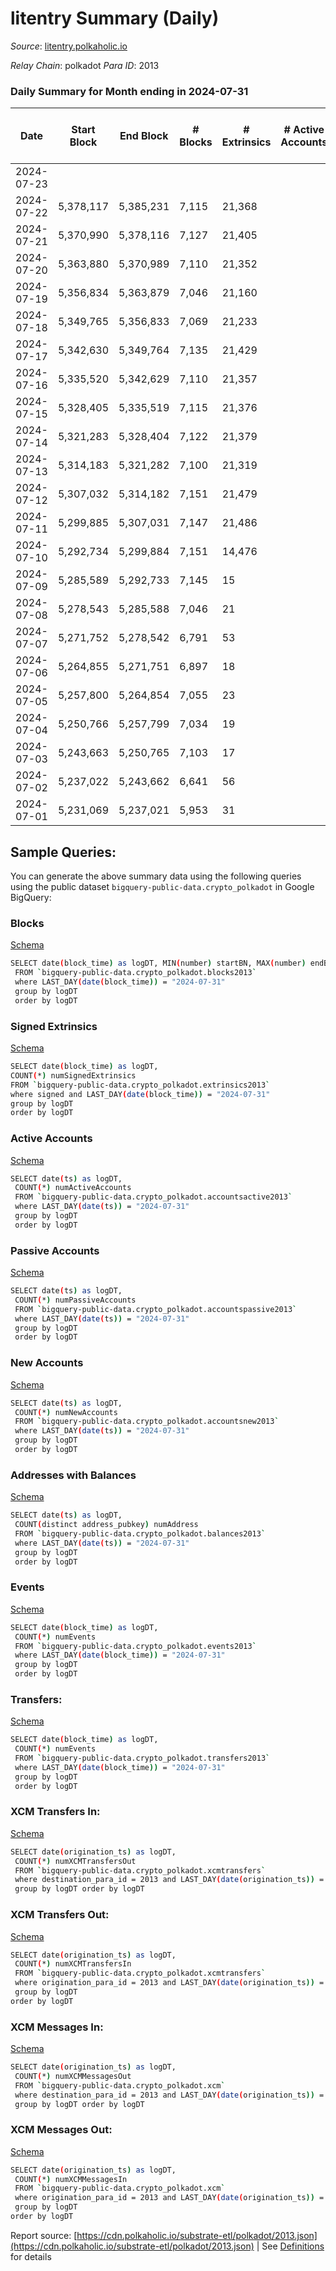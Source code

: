 # litentry Summary (Daily)

_Source_: [litentry.polkaholic.io](https://litentry.polkaholic.io)

*Relay Chain*: polkadot
*Para ID*: 2013



### Daily Summary for Month ending in 2024-07-31


| Date    | Start Block | End Block | # Blocks | # Extrinsics | # Active Accounts | # Passive Accounts | # New Accounts | # Addresses | # Events  | # Transfers ($USD) | # XCM Transfers In ($USD) | # XCM Transfers Out ($USD) | # XCM In | # XCM Out | Issues |
|---------|-------------|-----------|----------|--------------|-------------------|--------------------|----------------|-------------|-----------|--------------------|---------------------------|----------------------------|----------|-----------|--------|
| 2024-07-23 |  |  |  |  |  |  |  |  |  |   |   |   |  |  |  |
| 2024-07-22 | 5,378,117 | 5,385,231 | 7,115 | 21,368 |  |  |  | 4,753 | 129,785 |   |   |   |  |  |  |
| 2024-07-21 | 5,370,990 | 5,378,116 | 7,127 | 21,405 |  |  |  | 4,753 | 127,807 |   |   |   |  |  |  |
| 2024-07-20 | 5,363,880 | 5,370,989 | 7,110 | 21,352 |  |  |  | 4,753 | 129,683 |   |   |   |  |  |  |
| 2024-07-19 | 5,356,834 | 5,363,879 | 7,046 | 21,160 |  |  |  | 4,753 | 128,591 |   |   |   |  |  |  |
| 2024-07-18 | 5,349,765 | 5,356,833 | 7,069 | 21,233 |  |  |  | 4,752 | 128,957 |   |   |   |  |  |  |
| 2024-07-17 | 5,342,630 | 5,349,764 | 7,135 | 21,429 |  |  |  | 4,752 | 130,113 |   |   |   |  |  |  |
| 2024-07-16 | 5,335,520 | 5,342,629 | 7,110 | 21,357 |  |  |  | 4,752 | 129,703 |   |   |   |  |  |  |
| 2024-07-15 | 5,328,405 | 5,335,519 | 7,115 | 21,376 |  |  |  | 4,752 | 129,819 | 4  |   |   |  |  |  |
| 2024-07-14 | 5,321,283 | 5,328,404 | 7,122 | 21,379 |  |  |  | 4,751 | 129,803 |   |   |   |  |  |  |
| 2024-07-13 | 5,314,183 | 5,321,282 | 7,100 | 21,319 |  |  |  | 4,751 | 129,463 | 1  |   |   |  |  |  |
| 2024-07-12 | 5,307,032 | 5,314,182 | 7,151 | 21,479 |  |  |  | 4,750 | 130,403 | 4  |   |   |  |  |  |
| 2024-07-11 | 5,299,885 | 5,307,031 | 7,147 | 21,486 |  |  |  | 4,750 | 130,304 |   |   |   |  |  |  |
| 2024-07-10 | 5,292,734 | 5,299,884 | 7,151 | 14,476 |  |  |  | 4,750 | 95,324 | 3  |   |   |  |  |  |
| 2024-07-09 | 5,285,589 | 5,292,733 | 7,145 | 15 |  |  |  |  | 23,043 | 1  |   |   |  |  |  |
| 2024-07-08 | 5,278,543 | 5,285,588 | 7,046 | 21 |  |  |  |  | 22,876 |   |   |   |  |  |  |
| 2024-07-07 | 5,271,752 | 5,278,542 | 6,791 | 53 |  |  |  |  | 22,614 | 3  |   |   |  |  |  |
| 2024-07-06 | 5,264,855 | 5,271,751 | 6,897 | 18 |  |  |  |  | 20,379 |   |   |   |  |  |  |
| 2024-07-05 | 5,257,800 | 5,264,854 | 7,055 | 23 |  |  |  |  | 22,886 |   |   |   |  |  |  |
| 2024-07-04 | 5,250,766 | 5,257,799 | 7,034 | 19 |  |  |  |  | 22,814 | 2  |   |   |  |  |  |
| 2024-07-03 | 5,243,663 | 5,250,765 | 7,103 | 17 |  |  |  |  | 22,934 |   |   |   |  |  |  |
| 2024-07-02 | 5,237,022 | 5,243,662 | 6,641 | 56 |  |  |  |  | 21,641 | 12  |   |   |  |  |  |
| 2024-07-01 | 5,231,069 | 5,237,021 | 5,953 | 31 |  |  |  |  | 18,601 |   |   |   |  |  |  |

## Sample Queries:
You can generate the above summary data using the following queries using the public dataset `bigquery-public-data.crypto_polkadot` in Google BigQuery:


### Blocks 

[Schema](https://github.com/colorfulnotion/substrate-etl/blob/main/schema/blocks.json)

```bash
SELECT date(block_time) as logDT, MIN(number) startBN, MAX(number) endBN, COUNT(*) numBlocks 
 FROM `bigquery-public-data.crypto_polkadot.blocks2013`  
 where LAST_DAY(date(block_time)) = "2024-07-31" 
 group by logDT 
 order by logDT
```

### Signed Extrinsics 

[Schema](https://github.com/colorfulnotion/substrate-etl/blob/main/schema/extrinsics.json)

```bash
SELECT date(block_time) as logDT, 
COUNT(*) numSignedExtrinsics 
FROM `bigquery-public-data.crypto_polkadot.extrinsics2013`  
where signed and LAST_DAY(date(block_time)) = "2024-07-31" 
group by logDT 
order by logDT
```

### Active Accounts 

[Schema](https://github.com/colorfulnotion/substrate-etl/blob/main/schema/accountsactive.json)

```bash
SELECT date(ts) as logDT, 
 COUNT(*) numActiveAccounts 
 FROM `bigquery-public-data.crypto_polkadot.accountsactive2013` 
 where LAST_DAY(date(ts)) = "2024-07-31" 
 group by logDT 
 order by logDT
```

### Passive Accounts 

[Schema](https://github.com/colorfulnotion/substrate-etl/blob/main/schema/accountspassive.json)

```bash
SELECT date(ts) as logDT, 
 COUNT(*) numPassiveAccounts 
 FROM `bigquery-public-data.crypto_polkadot.accountspassive2013` 
 where LAST_DAY(date(ts)) = "2024-07-31" 
 group by logDT 
 order by logDT
```

### New Accounts 

[Schema](https://github.com/colorfulnotion/substrate-etl/blob/main/schema/accountsnew.json)

```bash
SELECT date(ts) as logDT, 
 COUNT(*) numNewAccounts 
 FROM `bigquery-public-data.crypto_polkadot.accountsnew2013` 
 where LAST_DAY(date(ts)) = "2024-07-31" 
 group by logDT
 order by logDT
```

### Addresses with Balances 

[Schema](https://github.com/colorfulnotion/substrate-etl/blob/main/schema/balances.json)

```bash
SELECT date(ts) as logDT,
 COUNT(distinct address_pubkey) numAddress 
 FROM `bigquery-public-data.crypto_polkadot.balances2013` 
 where LAST_DAY(date(ts)) = "2024-07-31" 
 group by logDT 
 order by logDT
```

### Events 

[Schema](https://github.com/colorfulnotion/substrate-etl/blob/main/schema/events.json)

```bash
SELECT date(block_time) as logDT, 
 COUNT(*) numEvents 
 FROM `bigquery-public-data.crypto_polkadot.events2013` 
 where LAST_DAY(date(block_time)) = "2024-07-31" 
 group by logDT 
 order by logDT
```

### Transfers:

[Schema](https://github.com/colorfulnotion/substrate-etl/blob/main/schema/transfers.json)

```bash
SELECT date(block_time) as logDT, 
 COUNT(*) numEvents 
 FROM `bigquery-public-data.crypto_polkadot.transfers2013` 
 where LAST_DAY(date(block_time)) = "2024-07-31" 
 group by logDT 
 order by logDT
```

### XCM Transfers In: 

[Schema](https://github.com/colorfulnotion/substrate-etl/blob/main/schema/xcmtransfers.json)

```bash
SELECT date(origination_ts) as logDT, 
 COUNT(*) numXCMTransfersOut 
 FROM `bigquery-public-data.crypto_polkadot.xcmtransfers` 
 where destination_para_id = 2013 and LAST_DAY(date(origination_ts)) = "2024-07-31" 
 group by logDT order by logDT
```

### XCM Transfers Out: 

[Schema](https://github.com/colorfulnotion/substrate-etl/blob/main/schema/xcmtransfers.json)

```bash
SELECT date(origination_ts) as logDT, 
 COUNT(*) numXCMTransfersIn 
 FROM `bigquery-public-data.crypto_polkadot.xcmtransfers` 
 where origination_para_id = 2013 and LAST_DAY(date(origination_ts)) = "2024-07-31" 
 group by logDT 
order by logDT
```

### XCM Messages In: 

[Schema](https://github.com/colorfulnotion/substrate-etl/blob/main/schema/xcm.json)

```bash
SELECT date(origination_ts) as logDT, 
 COUNT(*) numXCMMessagesOut 
 FROM `bigquery-public-data.crypto_polkadot.xcm` 
 where destination_para_id = 2013 and LAST_DAY(date(origination_ts)) = "2024-07-31" 
 group by logDT order by logDT
```

### XCM Messages Out: 

[Schema](https://github.com/colorfulnotion/substrate-etl/blob/main/schema/xcm.json)

```bash
SELECT date(origination_ts) as logDT, 
 COUNT(*) numXCMMessagesIn 
 FROM `bigquery-public-data.crypto_polkadot.xcm` 
 where origination_para_id = 2013 and LAST_DAY(date(origination_ts)) = "2024-07-31" 
 group by logDT 
order by logDT
```


Report source: [https://cdn.polkaholic.io/substrate-etl/polkadot/2013.json](https://cdn.polkaholic.io/substrate-etl/polkadot/2013.json) | See [Definitions](/DEFINITIONS.md) for details
